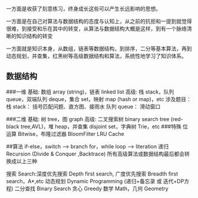 一方面是收获了刻意练习，终身成长这些可以产生长远影响的思想。

一方面是在自己对算法与数据结构的态度与认知上，从之前的抗拒和一提到就觉得很难，到接受和乐在其中的转变，从算法与数据结构大概是这样，到有一个脉络清晰的知识结构的转变

一方面就是知识本身，从数组，链表等数据结构，到排序，二分等基本算法，再到动态规划，并查集，红黑树等高级数据结构和算法，系统性地学习了知识体系。

## 数据结构
###一维
基础: 数组 array (string)，链表 linked list
高级: 栈 stack，队列 queue，双端队列 deque，集合 set，映射 map (hash or map)，etc
涉及题目：
栈 stack： 括号匹配问题、直方图、接雨水
队列 queue： 滑动窗口

###二维
基础: 树 tree，图 graph
高级: 二叉搜索树 binary search tree (red-black tree,AVL)，堆 heap，并查集 disjoint set，字典树 Trie，etc
###特殊
位运算 Bitwise，布隆过滤器 BloomFilter
LRU Cache

##算法
if-else，switch ——> branch
for，while loop ——> literation
递归 Recursion (Divide & Conquer ,Backtrace)
所有高级算法或数据结构最后都会转换成以上三种

搜索 Search:深度优先搜索 Depth first search, 广度优先搜索 Breadth first search，A*,etc
动态规划 Dynamic Programming (递归+备忘录 或 迭代+DP方程)
二分查找 Binary Search
贪心 Greedy
数学 Math，几何 Geometry